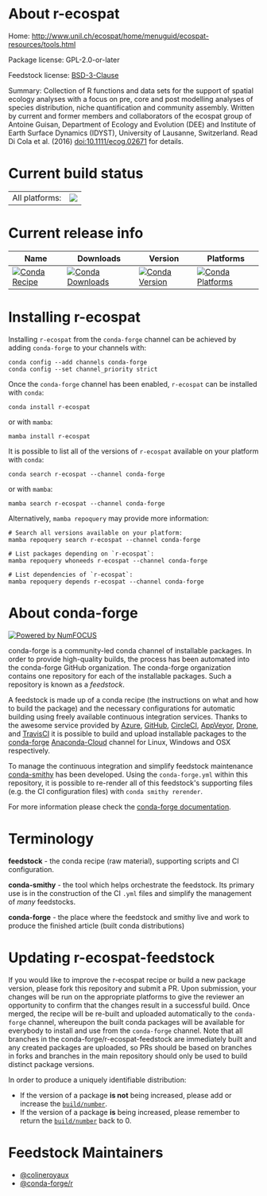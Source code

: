 About r-ecospat
===============

Home: http://www.unil.ch/ecospat/home/menuguid/ecospat-resources/tools.html

Package license: GPL-2.0-or-later

Feedstock license: [BSD-3-Clause](https://github.com/conda-forge/r-ecospat-feedstock/blob/main/LICENSE.txt)

Summary: Collection of R functions and data sets for the support of spatial ecology analyses with a focus on pre, core and post modelling analyses of species distribution, niche quantification and community assembly. Written by current and former members and collaborators of the ecospat group of Antoine Guisan, Department of Ecology and Evolution (DEE) and Institute of Earth Surface Dynamics (IDYST), University of Lausanne, Switzerland. Read Di Cola et al. (2016) <doi:10.1111/ecog.02671> for details.

Current build status
====================


<table><tr><td>All platforms:</td>
    <td>
      <a href="https://dev.azure.com/conda-forge/feedstock-builds/_build/latest?definitionId=12293&branchName=main">
        <img src="https://dev.azure.com/conda-forge/feedstock-builds/_apis/build/status/r-ecospat-feedstock?branchName=main">
      </a>
    </td>
  </tr>
</table>

Current release info
====================

| Name | Downloads | Version | Platforms |
| --- | --- | --- | --- |
| [![Conda Recipe](https://img.shields.io/badge/recipe-r--ecospat-green.svg)](https://anaconda.org/conda-forge/r-ecospat) | [![Conda Downloads](https://img.shields.io/conda/dn/conda-forge/r-ecospat.svg)](https://anaconda.org/conda-forge/r-ecospat) | [![Conda Version](https://img.shields.io/conda/vn/conda-forge/r-ecospat.svg)](https://anaconda.org/conda-forge/r-ecospat) | [![Conda Platforms](https://img.shields.io/conda/pn/conda-forge/r-ecospat.svg)](https://anaconda.org/conda-forge/r-ecospat) |

Installing r-ecospat
====================

Installing `r-ecospat` from the `conda-forge` channel can be achieved by adding `conda-forge` to your channels with:

```
conda config --add channels conda-forge
conda config --set channel_priority strict
```

Once the `conda-forge` channel has been enabled, `r-ecospat` can be installed with `conda`:

```
conda install r-ecospat
```

or with `mamba`:

```
mamba install r-ecospat
```

It is possible to list all of the versions of `r-ecospat` available on your platform with `conda`:

```
conda search r-ecospat --channel conda-forge
```

or with `mamba`:

```
mamba search r-ecospat --channel conda-forge
```

Alternatively, `mamba repoquery` may provide more information:

```
# Search all versions available on your platform:
mamba repoquery search r-ecospat --channel conda-forge

# List packages depending on `r-ecospat`:
mamba repoquery whoneeds r-ecospat --channel conda-forge

# List dependencies of `r-ecospat`:
mamba repoquery depends r-ecospat --channel conda-forge
```


About conda-forge
=================

[![Powered by
NumFOCUS](https://img.shields.io/badge/powered%20by-NumFOCUS-orange.svg?style=flat&colorA=E1523D&colorB=007D8A)](https://numfocus.org)

conda-forge is a community-led conda channel of installable packages.
In order to provide high-quality builds, the process has been automated into the
conda-forge GitHub organization. The conda-forge organization contains one repository
for each of the installable packages. Such a repository is known as a *feedstock*.

A feedstock is made up of a conda recipe (the instructions on what and how to build
the package) and the necessary configurations for automatic building using freely
available continuous integration services. Thanks to the awesome service provided by
[Azure](https://azure.microsoft.com/en-us/services/devops/), [GitHub](https://github.com/),
[CircleCI](https://circleci.com/), [AppVeyor](https://www.appveyor.com/),
[Drone](https://cloud.drone.io/welcome), and [TravisCI](https://travis-ci.com/)
it is possible to build and upload installable packages to the
[conda-forge](https://anaconda.org/conda-forge) [Anaconda-Cloud](https://anaconda.org/)
channel for Linux, Windows and OSX respectively.

To manage the continuous integration and simplify feedstock maintenance
[conda-smithy](https://github.com/conda-forge/conda-smithy) has been developed.
Using the ``conda-forge.yml`` within this repository, it is possible to re-render all of
this feedstock's supporting files (e.g. the CI configuration files) with ``conda smithy rerender``.

For more information please check the [conda-forge documentation](https://conda-forge.org/docs/).

Terminology
===========

**feedstock** - the conda recipe (raw material), supporting scripts and CI configuration.

**conda-smithy** - the tool which helps orchestrate the feedstock.
                   Its primary use is in the construction of the CI ``.yml`` files
                   and simplify the management of *many* feedstocks.

**conda-forge** - the place where the feedstock and smithy live and work to
                  produce the finished article (built conda distributions)


Updating r-ecospat-feedstock
============================

If you would like to improve the r-ecospat recipe or build a new
package version, please fork this repository and submit a PR. Upon submission,
your changes will be run on the appropriate platforms to give the reviewer an
opportunity to confirm that the changes result in a successful build. Once
merged, the recipe will be re-built and uploaded automatically to the
`conda-forge` channel, whereupon the built conda packages will be available for
everybody to install and use from the `conda-forge` channel.
Note that all branches in the conda-forge/r-ecospat-feedstock are
immediately built and any created packages are uploaded, so PRs should be based
on branches in forks and branches in the main repository should only be used to
build distinct package versions.

In order to produce a uniquely identifiable distribution:
 * If the version of a package **is not** being increased, please add or increase
   the [``build/number``](https://docs.conda.io/projects/conda-build/en/latest/resources/define-metadata.html#build-number-and-string).
 * If the version of a package **is** being increased, please remember to return
   the [``build/number``](https://docs.conda.io/projects/conda-build/en/latest/resources/define-metadata.html#build-number-and-string)
   back to 0.

Feedstock Maintainers
=====================

* [@colineroyaux](https://github.com/colineroyaux/)
* [@conda-forge/r](https://github.com/conda-forge/r/)

